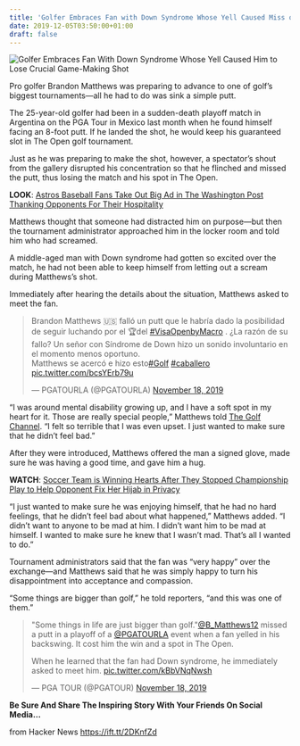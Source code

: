 ```yaml
---
title: 'Golfer Embraces Fan with Down Syndrome Whose Yell Caused Miss on Crucial Shot'
date: 2019-12-05T03:50:00+01:00
draft: false
---
```


![](https://www.goodnewsnetwork.org/wp-content/uploads/2019/12/Brandon-Matthews-and-Fan-PGA-Tour-Twitter-Embed.jpg "Golfer Embraces Fan With Down Syndrome Whose Yell Caused Him to Lose Crucial Game-Making Shot")  

Pro golfer Brandon Matthews was preparing to advance to one of golf’s biggest tournaments—all he had to do was sink a simple putt.

The 25-year-old golfer had been in a sudden-death playoff match in Argentina on the PGA Tour in Mexico last month when he found himself facing an 8-foot putt. If he landed the shot, he would keep his guaranteed slot in The Open golf tournament.

Just as he was preparing to make the shot, however, a spectator’s shout from the gallery disrupted his concentration so that he flinched and missed the putt, thus losing the match and his spot in The Open.

**LOOK**: [Astros Baseball Fans Take Out Big Ad in The Washington Post Thanking Opponents For Their Hospitality](https://www.goodnewsnetwork.org/open-letter-to-nats-fans/ "Astros Baseball Fans Take Out Big Ad in The Washington Post Thanking Opponents For Their Hospitality")

Matthews thought that someone had distracted him on purpose—but then the tournament administrator approached him in the locker room and told him who had screamed.

A middle-aged man with Down syndrome had gotten so excited over the match, he had not been able to keep himself from letting out a scream during Matthews’s shot.

Immediately after hearing the details about the situation, Matthews asked to meet the fan.

> Brandon Matthews 🇺🇸 falló un putt que le habría dado la posibilidad de seguir luchando por el 🏆del [#VisaOpenbyMacro](https://twitter.com/hashtag/VisaOpenbyMacro?src=hash&ref_src=twsrc%5Etfw) . ¿La razón de su fallo? Un señor con Síndrome de Down hizo un sonido involuntario en el momento menos oportuno.  
> Matthews se acercó e hizo esto[#Golf](https://twitter.com/hashtag/Golf?src=hash&ref_src=twsrc%5Etfw) [#caballero](https://twitter.com/hashtag/caballero?src=hash&ref_src=twsrc%5Etfw) [pic.twitter.com/bcsYErb79u](https://t.co/bcsYErb79u)
> 
> — PGATOURLA (@PGATOURLA) [November 18, 2019](https://twitter.com/PGATOURLA/status/1196456047873011713?ref_src=twsrc%5Etfw)

“I was around mental disability growing up, and I have a soft spot in my heart for it. Those are really special people,” Matthews told [The Golf Channel](https://www.golfchannel.com/news/after-playoff-loss-brandon-matthews-embraces-fan-who-yelled-his-backstroke?utm-tags=golf1308000). “I felt so terrible that I was even upset. I just wanted to make sure that he didn’t feel bad.”

After they were introduced, Matthews offered the man a signed glove, made sure he was having a good time, and gave him a hug.

**WATCH**: [Soccer Team is Winning Hearts After They Stopped Championship Play to Help Opponent Fix Her Hijab in Privacy](https://www.goodnewsnetwork.org/soccer-team-stops-play-so-they-can-help-opponent-fix-hijab-in-privacy/ "Soccer Team is Winning Hearts After They Stopped Championship Play to Help Opponent Fix Her Hijab in Privacy")

“I just wanted to make sure he was enjoying himself, that he had no hard feelings, that he didn’t feel bad about what happened,” Matthews added. “I didn’t want to anyone to be mad at him. I didn’t want him to be mad at himself. I wanted to make sure he knew that I wasn’t mad. That’s all I wanted to do.”

Tournament administrators said that the fan was “very happy” over the exchange—and Matthews said that he was simply happy to turn his disappointment into acceptance and compassion.

“Some things are bigger than golf,” he told reporters, “and this was one of them.”

> "Some things in life are just bigger than golf."[@B\_Matthews12](https://twitter.com/B_Matthews12?ref_src=twsrc%5Etfw) missed a putt in a playoff of a [@PGATOURLA](https://twitter.com/PGATOURLA?ref_src=twsrc%5Etfw) event when a fan yelled in his backswing. It cost him the win and a spot in The Open.  
>   
> When he learned that the fan had Down syndrome, he immediately asked to meet him. [pic.twitter.com/kBbVNqNwsh](https://t.co/kBbVNqNwsh)
> 
> — PGA TOUR (@PGATOUR) [November 18, 2019](https://twitter.com/PGATOUR/status/1196549894569385984?ref_src=twsrc%5Etfw)

**Be Sure And Share The Inspiring Story With Your Friends On Social Media…**

  
  
from Hacker News https://ift.tt/2DKnfZd